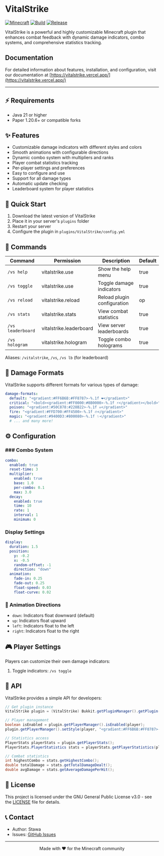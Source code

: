# VitalStrike

[![Minecraft](https://img.shields.io/badge/Minecraft-1.20+-brightgreen.svg)](https://www.minecraft.net/)
[![Build](https://github.com/Stawa/VitalStrike/actions/workflows/build.yml/badge.svg)](https://github.com/Stawa/VitalStrike/actions/workflows/build.yml)
[![Release](https://img.shields.io/github/v/release/Stawa/VitalStrike?include_prereleases&style=flat)](https://github.com/Stawa/VitalStrike/releases)

VitalStrike is a powerful and highly customizable Minecraft plugin that enhances combat feedback with dynamic damage indicators, combo systems, and comprehensive statistics tracking.

## Documentation

For detailed information about features, installation, and configuration, visit our documentation at [https://vitalstrike.vercel.app/](https://vitalstrike.vercel.app/)

---

## ⚡ Requirements

- Java 21 or higher
- Paper 1.20.6+ or compatible forks

## ✨ Features

- Customizable damage indicators with different styles and colors
- Smooth animations with configurable directions
- Dynamic combo system with multipliers and ranks
- Player combat statistics tracking
- Per-player settings and preferences
- Easy to configure and use
- Support for all damage types
- Automatic update checking
- Leaderboard system for player statistics

## 🚀 Quick Start

1. Download the latest version of VitalStrike
2. Place it in your server's `plugins` folder
3. Restart your server
4. Configure the plugin in `plugins/VitalStrike/config.yml`

## 📖 Commands

| Command           | Permission              | Description                 | Default |
| ----------------- | ----------------------- | --------------------------- | ------- |
| `/vs help`        | vitalstrike.use         | Show the help menu          | true    |
| `/vs toggle`      | vitalstrike.use         | Toggle damage indicators    | true    |
| `/vs reload`      | vitalstrike.reload      | Reload plugin configuration | op      |
| `/vs stats`       | vitalstrike.stats       | View combat statistics      | true    |
| `/vs leaderboard` | vitalstrike.leaderboard | View server leaderboards    | true    |
| `/vs hologram`    | vitalstrike.hologram    | Toggle combo holograms      | true    |

Aliases: `/vitalstrike`, `/vs`, `/vs lb` (for leaderboard)

## 🎨 Damage Formats

VitalStrike supports different formats for various types of damage:

```yaml
damage-formats:
  default: "<gradient:#FF6B6B:#FF8787>-%.1f ❤</gradient>"
  critical: "<bold><gradient:#FF0000:#8B0000>-%.1f ⚡</gradient></bold>"
  poison: "<gradient:#50C878:#228B22>-%.1f ☠</gradient>"
  fire: "<gradient:#FFD700:#FF4500>-%.1f 🔥</gradient>"
  magic: "<gradient:#9400D3:#800080>-%.1f ✨</gradient>"
  # ... and many more!
```

## ⚙️ Configuration

### ### Combo System

```yaml
combo:
  enabled: true
  reset-time: 3
  multiplier:
    enabled: true
    base: 1.0
    per-combo: 0.1
    max: 3.0
  decay:
    enabled: true
    time: 10
    rate: 1
    interval: 1
    minimum: 0
```

### Display Settings

```yaml
display:
  duration: 1.5
  position:
    y: -0.2
    x: -0.5
    random-offset: -1
    direction: "down"
  animation:
    fade-in: 0.25
    fade-out: 0.25
    float-speed: 0.03
    float-curve: 0.02
```

### 🔄 Animation Directions

- `down`: Indicators float downward (default)
- `up`: Indicators float upward
- `left`: Indicators float to the left
- `right`: Indicators float to the right

## 🎮 Player Settings

Players can customize their own damage indicators:

1. Toggle indicators: `/vs toggle`

## 🔧 API

VitalStrike provides a simple API for developers:

```java
// Get plugin instance
VitalStrike plugin = (VitalStrike) Bukkit.getPluginManager().getPlugin("VitalStrike");

// Player management
boolean isEnabled = plugin.getPlayerManager().isEnabled(player);
plugin.getPlayerManager().setStyle(player, "<gradient:#FF6B6B:#FF8787>-%.1f ❤</gradient>");

// Statistics access
PlayerStats playerStats = plugin.getPlayerStats();
PlayerStats.PlayerStatistics stats = playerStats.getPlayerStatistics(player.getUniqueId());

// Combat statistics
int highestCombo = stats.getHighestCombo();
double totalDamage = stats.getTotalDamageDealt();
double avgDamage = stats.getAverageDamagePerHit();
```

## 📄 License

This project is licensed under the GNU General Public License v3.0 - see the [LICENSE](LICENSE) file for details.

## 📞 Contact

- Author: Stawa
- Issues: [GitHub Issues](https://github.com/Stawa/VitalStrike/issues)

---

<div align="center">
  Made with ❤️ for the Minecraft community
</div>
